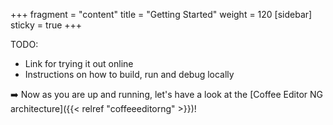 +++
fragment = "content"
title = "Getting Started"
weight = 120
[sidebar]
  sticky = true
+++

TODO:
* Link for trying it out online
* Instructions on how to build, run and debug locally

➡️ Now as you are up and running, let's have a look at the [Coffee Editor NG architecture]({{< relref  "coffeeeditorng" >}})!
